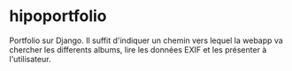 hipoportfolio
=============

Portfolio sur Django. Il suffit d'indiquer un chemin vers lequel la webapp va chercher les differents albums, lire les données EXIF et les présenter à l'utilisateur. 